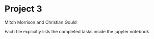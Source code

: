 # Project 3

Mitch Morrison and Christian Gould

Each file explicitly lists the completed tasks inside the jupyter notebook
